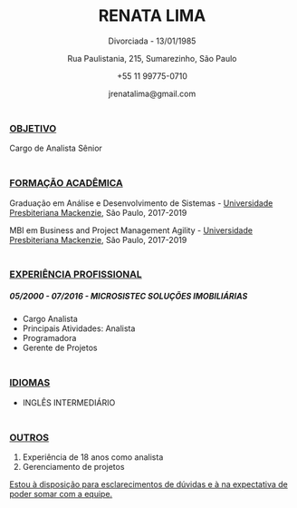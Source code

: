 
<!DOCTYPE html>
<html>
<head> 
<title> Curriculum Renata Lima </title>
</head>
<body>
<h1> <center> RENATA LIMA </center> </h1>

<center> <p> Divorciada - 13/01/1985 </p>
<p> Rua Paulistania, 215, Sumarezinho, S&atilde;o Paulo </p>
<p> +55 11 99775-0710 </p>
<p> jrenatalima@gmail.com </p>
</center>

<img src="RENATA.JPG" alt="Renata Lima" style="left: 1100px; top: 50px; position: absolute">

<h3> <br> <u> OBJETIVO </u> </h3>
<p> Cargo de Analista S&ecirc;nior </p>

<h3> <br> <u> FORMA&Ccedil;&Atilde;O ACAD&Ecirc;MICA </u> </h3>
<p> Gradua&ccedil;&atilde;o em An&aacute;lise e Desenvolvimento de Sistemas - <a href="https://www.mackenzie.br/" target="_blank">Universidade Presbiteriana Mackenzie</a>, S&atilde;o Paulo, 2017-2019 </p>
<p> MBI em Business and Project Management Agility - <a href="https://www.mackenzie.br/educacao-executiva/universidade/lato-sensu-premium-presencial" target="_blank">Universidade Presbiteriana Mackenzie</a>, S&atilde;o Paulo, 2017-2019 </p>

<h3> <br> <u> EXPERI&Ecirc;NCIA PROFISSIONAL </u> </h3>
<h5> 05/2000 - 07/2016 - MICROSISTEC SOLU&Ccedil;&Otilde;ES IMOBILI&Aacute;RIAS </h5>
<ul>
<li> Cargo Analista </li>
<li> Principais Atividades: Analista </li>
<li> Programadora </li>
<li> Gerente de Projetos </li> 
</ul>

<h3> <br> <u> IDIOMAS </u> </h3>
<ul>
<li> INGL&Ecirc;S INTERMEDI&Aacute;RIO </li>
</ul>

<h3> <br> <u> OUTROS </u> </h3>
<ol>
<li> Experi&ecirc;ncia de 18 anos como analista </li>
<li> Gerenciamento de projetos </li>
</ol>

<p> <u> Estou &agrave; disposi&ccedil;&atilde;o para esclarecimentos de d&uacute;vidas e &agrave; na expectativa de poder somar com a equipe. </u> </p>
</body>
</html>
